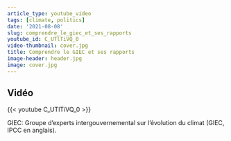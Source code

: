 ```yaml
---
article_type: youtube_video
tags: [climate, politics]
date: '2021-08-08'
slug: comprendre_le_giec_et_ses_rapports
youtube_id: C_UTlTiVQ_0
video-thumbnail: cover.jpg
title: Comprendre le GIEC et ses rapports
image-header: header.jpg
image: cover.jpg
---
```


## Vidéo

{{< youtube C_UTlTiVQ_0 >}}

GIEC: Groupe d’experts intergouvernemental sur l’évolution du climat (GIEC, IPCC en anglais).